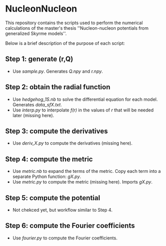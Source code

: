 # NucleonNucleon

This repository contains the scripts used to perform the numerical calculations of the master's thesis ''Nucleon-nucleon potentials from generalized Skyrme models''.

Below is a brief description of the purpose of each script:

## Step 1: generate (r,Q)
- Use _sample.py_. Generates _Q.npy_ and _r.npy_.

## Step 2: obtain the radial function
- Use _hedgehog_1S.nb_ to solve the differential equation for each model. Generates _data_sfX.txt_.
- Use _interp.py_ to interpolate _f(r)_ in the values of _r_ that will be needed later (missing here).

## Step 3: compute the derivatives
- Use _deriv_X.py_ to compute the derivatives (missing here).

## Step 4: compute the metric
- Use _metric.nb_ to expand the terms of the metric. Copy each term into a separate Python function: _gX.py_.
- Use _metric.py_ to compute the metric (missing here). Imports _gX.py_.

## Step 5: compute the potential
- Not chekced yet, but workflow similar to Step 4.

## Step 6: compute the Fourier coefficients
- Use _fourier.py_ to compute the Fourier coefficients. 
